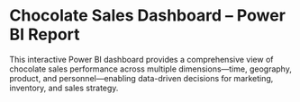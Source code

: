 # Chocolate Sales Dashboard – Power BI Report

This interactive Power BI dashboard provides a comprehensive view of chocolate sales performance across multiple dimensions—time, geography, product, and personnel—enabling data-driven decisions for marketing, inventory, and sales strategy.

